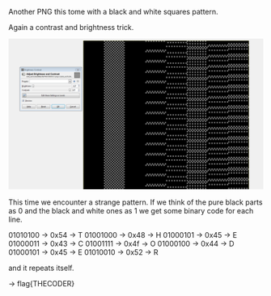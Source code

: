 Another PNG this tome with a black and white squares pattern.

Again a contrast and brightness trick.

<img src="images/dots.png">

This time we encounter a strange pattern.
If we think of the pure black parts as 0 and the black and white ones as 1 we get some binary code for each line.

01010100 -> 0x54 -> T
01001000 -> 0x48 -> H
01000101 -> 0x45 -> E
01000011 -> 0x43 -> C
01001111 -> 0x4f -> O
01000100 -> 0x44 -> D
01000101 -> 0x45 -> E
01010010 -> 0x52 -> R

and it repeats itself.

-> flag{THECODER}
